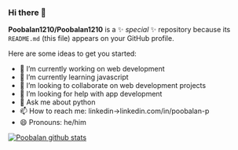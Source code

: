### Hi there 👋

**Poobalan1210/Poobalan1210** is a ✨ _special_ ✨ repository because its `README.md` (this file) appears on your GitHub profile.

Here are some ideas to get you started:

- 🔭 I’m currently working on web development
- 🌱 I’m currently learning javascript
- 👯 I’m looking to collaborate on web development projects
- 🤔 I’m looking for help with app development
- 💬 Ask me about python
- 📫 How to reach me: linkedin->linkedin.com/in/poobalan-p
- 😄 Pronouns: he/him

<a href="https://github.com/Poobalan1210">
 <img align="center" src="https://github-readme-stats.vercel.app/api?username=Poobalan1210&show_icons=true&theme=light&line_height=27" alt="Poobalan github stats"/>
</a>
